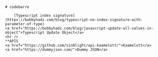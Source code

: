     # codebarre
    
        [Typescript index signature](https://bobbyhadz.com/blog/typescript-no-index-signature-with-parameter-of-type)
    <a href="https://bobbyhadz.com/blog/javascript-update-all-values-in-object">Typescript Update Object</a>
    <hr />
    **APIS
    <a href="https://github.com/sin0light/api-kaamelott/">Kaamelott</a>
    <a href="https://dummyjson.com/">Dummy JSON</a>

